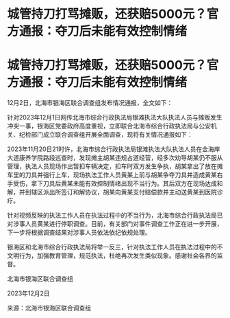# 城管持刀打骂摊贩，还获赔5000元？官方通报：夺刀后未能有效控制情绪

# 城管持刀打骂摊贩，还获赔5000元？官方通报：夺刀后未能有效控制情绪

12月2日，北海市银海区联合调查组发布情况通报，全文如下：

针对2023年12月1日网传北海市综合行政执法局银滩执法大队执法人员与摊贩发生冲突一事，银海区党委政府高度重视，立即联合北海市综合行政执法局与公安机关、纪检部门成立联合调查组开展全面调查，现将有关情况通报如下：

2023年11月20日21时许，北海市综合行政执法局银滩执法大队执法人员在金海岸大道康养学院路段巡查时，发现摊主胡某违规占道经营，经多次劝导胡某仍不服从管理，执法人员现场作出暂扣车辆决定，扣车时双方发生争执，胡某拿出了放在摊车里的刀具并强行上车，现场执法工作人员黄某上前与胡某争夺刀具并造成黄某右手受伤，拿下刀具后黄某未能有效控制情绪出现不当行为。其后双方在现场达成和解，并到辖区派出所签订和解协议，胡某向黄某支付赔偿款并主动送黄某到医院诊疗。

针对视频反映的执法工作人员在执法过程中的不当行为，北海市综合行政执法局已对涉事人员黄某进行停职调查。目前，有关部门对事件调查工作正在进一步开展，下一步将根据调查结果对涉事人员依法依纪依规处理。

银海区和北海市综合行政执法局将举一反三，针对执法工作人员在执法过程中的不文明行为，加强教育管理，规范执法，杜绝再次发生类似现象。感谢社会各界的监督。

北海市银海区联合调查组

2023年12月2日

来源：北海市银海区联合调查组

